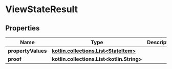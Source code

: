 
# ViewStateResult

## Properties
| Name | Type | Description | Notes |
| ------------ | ------------- | ------------- | ------------- |
| **propertyValues** | [**kotlin.collections.List&lt;StateItem&gt;**](StateItem.md) |  |  |
| **proof** | **kotlin.collections.List&lt;kotlin.String&gt;** |  |  [optional] |



